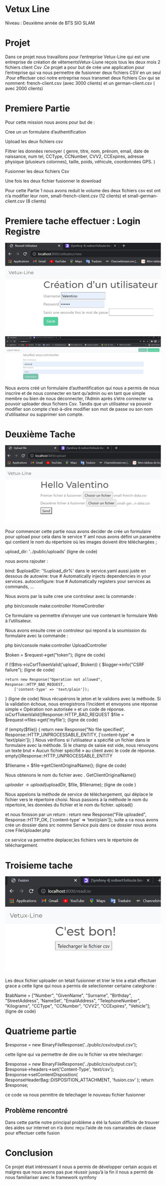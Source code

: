 <h1>Vetux Line</h1> 

Niveau : Deuxième année de BTS SIO SLAM

<h1>Projet</h1> Dans ce projet nous travaillons pour l’entreprise Vetux-Line qui est une entreprise de création de vêtementsVetux-Liune reçois tous les deux mois 2 fichiers client Csv .Ce projet a pour but de crée une application pour l’entreprise qui va nous permettre de fusionner deux fichiers CSV en un seul .Pour effectuer ceci notre entreprise nous transmet deux fichiers Csv qui se nomment: french-client.csv (avec 3000 clients) et un german-client.csv ( avec 2000 clients)

<h1>Premiere Partie </h1> Pour cette mission nous avons pour but de :

Cree un un formulaire d’authentification

Upload les deux fichiers csv

Filtrer les données renvoyer ( genre, titre, nom, prénom, email, date de naissance, num tel, CCType, CCNumber, CVV2, CCExpires, adresse physique (plusieurs colonnes), taille, poids, véhicule, coordonnées GPS. )

Fusionner les deux fichiers Csv

Une fois les deux fichier fusionner le download

Pour cette Partie 1 nous avons reduit le volume des deux fichiers csv est ont n’a modifier leur nom, small-french-client.csv (12 clients) et small-german-client.csv (8 clients)

<h1>Premiere tache effectuer : Login Registre</h1>

![](img/img1.PNG)

![](img/img2.PNG)

Nous avons créé un formulaire d’authentification qui nous a permis de nous inscrire et de nous connecter en tant qu’admin ou en tant que simple membre ou bien de nous déconnecter, l’Admin après s’etre connecter va pouvoir uploader deux fichiers Csv. Tandis que un utilisateur va pouvoir modifier son compte c’est-à-dire modifier son mot de passe ou son nom d’utilisateur ou supprimer son compte. 

<h1>Deuxième Tache </h1>

![](img/img4.PNG)

Pour commencer cette partie nous avons decider de crée un formulaire pour upload pour cela dans le service Y aml nous avons défini un paramètre qui contient le nom du répertoire où les images doivent être téléchargées ; 

upload_dir: '../public/uploads' (ligne de code)

nous avons rajouter : 

bind: $uploadDir: '%upload_dir%' dans le service.yaml aussi juste en dessous de autowire: true # Automatically injects dependencies in your services. autoconfigure: true # Automatically registers your services as commands, …​

Nous avons par la suite cree une controleur avec la commande :

php bin/console make:controller HomeController 

Ce formulaire va permettre d’envoyer une vue contenant le formulaire Web à l’utilisateur.

Nous avons ensuite cree un controleur qui repond a la soumission du formulaire avec la commande : 

php bin/console make:controller UploadController

$token = $request→get("token"); (ligne de code)

if (!$this→isCsrfTokenValid('upload', $token)) { $logger→info("CSRF failure"); (ligne de code)

    return new Response("Operation not allowed",  Response::HTTP_BAD_REQUEST,
        ['content-type' => 'text/plain']);
} (ligne de code)
Nous récupérons le jeton et le validons avec la méthode. Si la validation échoue, nous enregistrons l’incident et envoyons une réponse simple « Opération non autorisée » et un code de réponse. isCsrfTokenValid()Response::HTTP_BAD_REQUEST
$file = $request→files→get('myfile'); (ligne de code)

if (empty($file)) { return new Response("No file specified", Response::HTTP_UNPROCESSABLE_ENTITY, ['content-type' ⇒ 'text/plain']); } Nous vérifions si l’utilisateur a spécifié un fichier dans le formulaire avec la méthode. Si le champ de saisie est vide, nous renvoyons un texte brut « Aucun fichier spécifié » au client avec le code de réponse. empty()Response::HTTP_UNPROCESSABLE_ENTITY

$filename = $file→getClientOriginalName(); (ligne de code)

Nous obtenons le nom du fichier avec . GetClientOriginalName()

$uploader→upload($uploadDir, $file, $filename); (ligne de code )

Nous appelons la méthode de service de téléchargement, qui déplace le fichier vers le répertoire choisi. Nous passons à la méthode le nom du répertoire, les données du fichier et le nom du fichier. upload()

et nous finisson par un return : return new Response("File uploaded", Response::HTTP_OK, ['content-type' ⇒ 'text/plain']); suite a ca nous avons crée un dossier dans src nomme Service puis dans ce dossier nous avons cree FileUploader.php

ce service va permettre deplacer,les fichiers vers le répertoire de téléchargement.

<h1>Troisieme tache </h1>

![](img/img5.PNG)

Les deux fichier uploader on tetait fusionner et trier le trie a etait effectuer grace a cette ligne qui nous a permis de selectionner certaine categhorie :

$tabName = ["Number", "GivenName", "Surname", "Birthday", "StreetAddress", 'NameSet', "EmailAddress", "TelephoneNumber", "Kilograms", "CCType", "CCNumber", "CVV2", "CCExpires", "Vehicle"]; (ligne de code)

<h1>Quatrieme partie </h1>

$response = new BinaryFileResponse('../public/csv/output.csv');

cette ligne qui va permettre de dire ou le fichier va etre telecharger:

$response = new BinaryFileResponse('../public/csv/output.csv'); $response→headers→set('Content-Type', 'text/csv'); $response→setContentDisposition( ResponseHeaderBag::DISPOSITION_ATTACHMENT, 'fusion.csv' ); return $response;

ce code va nous permttre de telechager le nouveau fichier fusionner

<h2>Problème rencontré</h2> Dans cette partie notre principal problème a été la fusion difficile de trouver des aides sur internet on n’a donc reçu l’aide de nos camarades de classe pour effectuer cette fusion

<h1>Conclusion </h1>

Ce projet était intéressant il nous a permis de développer certain acquis et malgres que nous avons pas pue réussir jusqu’à la fin il nous a permit de nous familiariser avec le framework symfony
